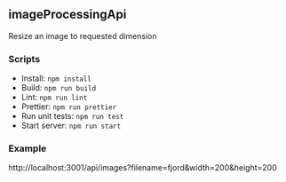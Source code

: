 ## imageProcessingApi
Resize an image to requested dimension

### Scripts
- Install: ```npm install```
- Build: ```npm run build```
- Lint: ```npm run lint```
- Prettier: ```npm run prettier```
- Run unit tests: ```npm run test```
- Start server: ```npm run start```

### Example
http://localhost:3001/api/images?filename=fjord&width=200&height=200
